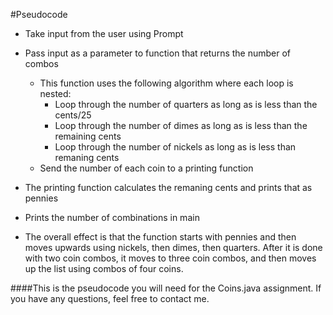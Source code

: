 #Pseudocode

- Take input from the user using Prompt
- Pass input as a parameter to function that returns the number of combos
	- This function uses the following algorithm where each loop is nested:
		- Loop through the number of quarters as long as is less than the cents/25
		- Loop through the number of dimes as long as is less than the remaining cents
		- Loop through the number of nickels as long as is less than remaning cents
	- Send the number of each coin to a printing function
- The printing function calculates the remaning cents and prints that as pennies
- Prints the number of combinations in main
		
- The overall effect is that the function starts with pennies and then moves upwards using nickels,
then dimes, then quarters. After it is done with two coin combos, it moves to three coin combos, and
then moves up the list using combos of four coins.

####This is the pseudocode you will need for the Coins.java assignment. If you have any questions,
feel free to contact me.
